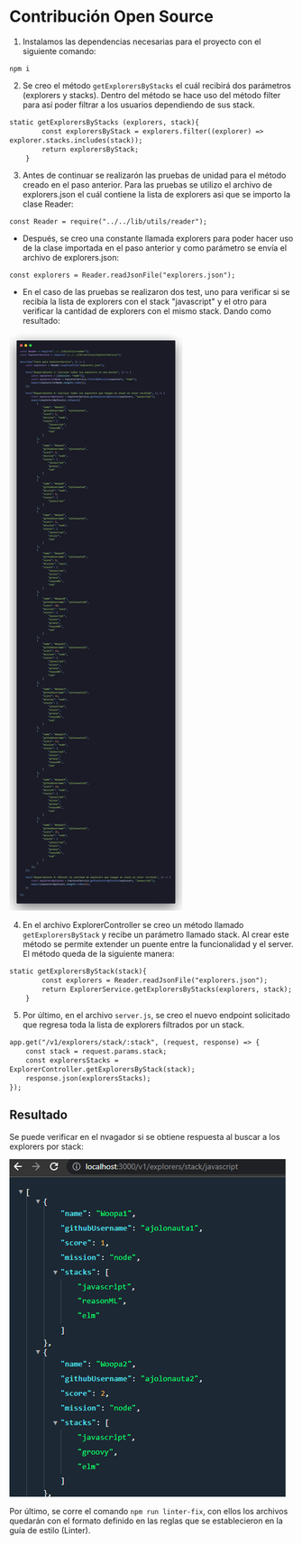 # Contribución Open Source

1. Instalamos las dependencias necesarias para el proyecto con el siguiente comando:
```
npm i
```

2. Se creo el método `getExplorersByStacks` el cuál recibirá dos parámetros (explorers y stacks). Dentro del método se hace uso del método filter para así poder filtrar a los usuarios dependiendo de sus stack.

```
static getExplorersByStacks (explorers, stack){
        const explorersByStack = explorers.filter((explorer) => explorer.stacks.includes(stack));
        return explorersByStack;
    }
```

3. Antes de continuar se realizarón las pruebas de unidad para el método creado en el paso anterior. Para las pruebas se utilizo el archivo de explorers.json el cuál contiene la lista de explorers asi que se importo la clase Reader:
```
const Reader = require("../../lib/utils/reader");
```
* Después, se creo una constante llamada explorers para poder hacer uso de la clase importada en el paso anterior y como parámetro se envía el archivo de explorers.json:
```
const explorers = Reader.readJsonFile("explorers.json");
```

* En el caso de las pruebas se realizaron dos test, uno para verificar si se recibía la lista de explorers con el stack "javascript" y el otro para verificar la cantidad de explorers con el mismo stack. Dando como resultado:

![Archivo ExplorerService.test.js](./images/test.png "Archivo ExplorerService.test.js")

4. En el archivo ExplorerController se creo un método llamado `getExplorersByStack` y recibe un parámetro llamado stack. Al crear este método se permite extender un puente entre la funcionalidad y el server. El método queda de la siguiente manera:
```
static getExplorersByStack(stack){
        const explorers = Reader.readJsonFile("explorers.json");
        return ExplorerService.getExplorersByStacks(explorers, stack);
    }
```
5. Por último, en el archivo `server.js`, se creo el nuevo endpoint solicitado que regresa toda la lista de explorers filtrados por un stack.
```
app.get("/v1/explorers/stack/:stack", (request, response) => {
    const stack = request.params.stack;
    const explorersStacks = ExplorerController.getExplorersByStack(stack);
    response.json(explorersStacks);
});
```
## Resultado

Se puede verificar en el nvagador si se obtiene respuesta al buscar a los explorers por stack:

![Endpoint para obtener la lista de explores por el stack](./images/endPoint-stack.png "Endpoint para obtener la lista de explores por el stack")

Por último, se corre el comando `npm run linter-fix`, con ellos los archivos quedarán con el formato definido en las reglas que se establecieron en la guía de estilo (Linter).
